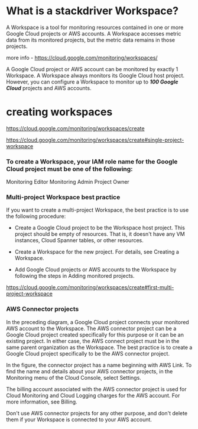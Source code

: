 # What is a stackdriver Workspace?

A Workspace is a tool for monitoring resources contained in one or more Google Cloud projects or AWS accounts. 
A Workspace accesses metric data from its monitored projects, but the metric data remains in those projects.

more info - https://cloud.google.com/monitoring/workspaces/

A Google Cloud project or AWS account can be monitored by exactly 1 Workspace. 
A Workspace always monitors its Google Cloud host project. 
However, you can configure a Workspace to monitor up to ***100 Google Cloud*** projects and AWS accounts.

# creating workspaces

https://cloud.google.com/monitoring/workspaces/create

https://cloud.google.com/monitoring/workspaces/create#single-project-workspace

### To create a Workspace, your IAM role name for the Google Cloud project must be one of the following:

Monitoring Editor
Monitoring Admin
Project Owner



### Multi-project Workspace best practice
If you want to create a multi-project Workspace, the best practice is to use the following procedure:

- Create a Google Cloud project to be the Workspace host project. This project should be empty of resources. That is, it doesn't have any VM instances, Cloud Spanner tables, or other resources.

- Create a Workspace for the new project. For details, see Creating a Workspace.

- Add Google Cloud projects or AWS accounts to the Workspace by following the steps in Adding monitored projects.

https://cloud.google.com/monitoring/workspaces/create#first-multi-project-workspace


### AWS Connector projects
In the preceding diagram, a Google Cloud project connects your monitored AWS account to the Workspace. The AWS connector project can be a Google Cloud project created specifically for this purpose or it can be an existing project. In either case, the AWS connect project must be in the same parent organization as the Workspace. The best practice is to create a Google Cloud project specifically to be the AWS connector project.

In the figure, the connector project has a name beginning with AWS Link. To find the name and details about your AWS connector projects, in the Monitoring menu of the Cloud Console, select Settings.

The billing account associated with the AWS connector project is used for Cloud Monitoring and Cloud Logging charges for the AWS account. For more information, see Billing.

Don't use AWS connector projects for any other purpose, and don't delete them if your Workspace is connected to your AWS account.
